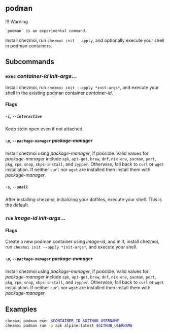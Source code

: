 # `podman`

!!! Warning

    `podman` is an experimental command.

Install chezmoi, run `chezmoi init --apply`, and optionally execute your shell
in podman containers.

## Subcommands

### `exec` *container-id* *init-args*...

Install chezmoi, run `chezmoi init --apply *init-args*`, and execute your shell
in the existing podman container *container-id*.

#### Flags

##### `-i`, `--interactive`

Keep stdin open even if not attached.

##### `-p`, `--package-manager` *package-manager*

Install chezmoi using *package-manager*, if possible. Valid values for
*package-manager* include `apk`, `apt-get`, `brew`, `dnf`, `nix-env`, `pacman`,
`port`, `pkg`, `rpm`, `snap`, `xbps-install`, and `zypper`. Otherwise, fall back
to `curl` or `wget` installation. If neither `curl` nor `wget` are installed
then install them with *package-manager*.

##### `-s`, `--shell`

After installing chezmoi, initializing your dotfiles, execute your shell. This
is the default.

### `run` *image-id* *init-args*...

#### Flags

Create a new podman container using *image-id*, and in it, install chezmoi, run
`chezmoi init --apply *init-args*`, and execute your shell.

##### `-p`, `--package-manager` *package-manager*

Install chezmoi using *package-manager*, if possible. Valid values for
*package-manager* include `apk`, `apt-get`, `brew`, `dnf`, `nix-env`, `pacman`,
`port`, `pkg`, `rpm`, `snap`, `xbps-install`, and `zypper`. Otherwise, fall back
to `curl` or `wget` installation. If neither `curl` nor `wget` are installed
then install them with *package-manager*.

## Examples

```sh
chezmoi podman exec $CONTAINER_ID $GITHUB_USERNAME
chezmoi podman run -p apk alpine:latest $GITHUB_USERNAME
```
